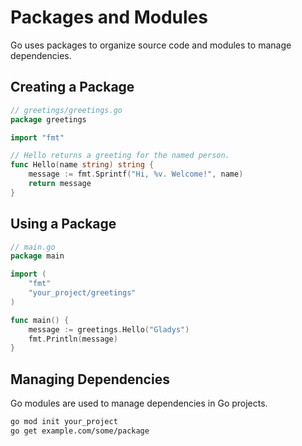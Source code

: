 # Packages and Modules

Go uses packages to organize source code and modules to manage dependencies.

## Creating a Package

```go
// greetings/greetings.go
package greetings

import "fmt"

// Hello returns a greeting for the named person.
func Hello(name string) string {
    message := fmt.Sprintf("Hi, %v. Welcome!", name)
    return message
}
```

## Using a Package

```go
// main.go
package main

import (
    "fmt"
    "your_project/greetings"
)

func main() {
    message := greetings.Hello("Gladys")
    fmt.Println(message)
}
```

## Managing Dependencies

Go modules are used to manage dependencies in Go projects.

```bash
go mod init your_project
go get example.com/some/package
```
